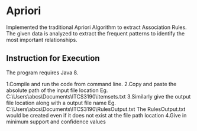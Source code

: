# Apriori
Implemented the traditional Apriori Algorithm to extract Association Rules. The given data is analyzed to extract the frequent patterns to identify the most important relationships. 

Instruction for Execution
---------------------------------
The program requires Java 8.

1.Compile and run the code from command line.
2.Copy and paste the absolute path of the input file location Eg. C:\Users\abcs\Documents\ITCS3190\itemsets.txt
3.Similarly give the output file location along with a output file name Eg. C:\Users\abcs\Documents\ITCS3190\RulesOutput.txt
	The RulesOutput.txt would be created even if it does not exist at the file path location
4.Give in minimum support and confidence values
